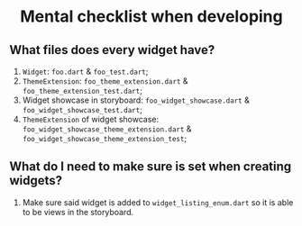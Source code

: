 <h1 align='center'>Mental checklist when developing</h1>

## What files does every widget have?

1. `Widget`: `foo.dart` & `foo_test.dart`;
1. `ThemeExtension`: `foo_theme_extension.dart` & `foo_theme_extension_test.dart`;
1. Widget showcase in storyboard: `foo_widget_showcase.dart` & `foo_widget_showcase_test.dart`;
1. `ThemeExtension` of widget showcase: `foo_widget_showcase_theme_extension.dart` & `foo_widget_showcase_theme_extension_test`;

## What do I need to make sure is set when creating widgets?

1. Make sure said widget is added to `widget_listing_enum.dart` so it is able to be views in the storyboard.
